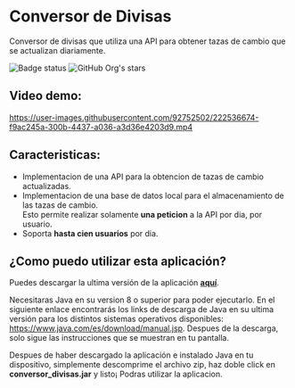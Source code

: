 # Conversor de Divisas

Conversor de divisas que utiliza una API para obtener tazas de cambio que se actualizan diariamente.

![Badge status](https://img.shields.io/badge/status-estable-green) 
![GitHub Org's stars](https://img.shields.io/badge/versión-1.1.0-blue)

## Video demo:

https://user-images.githubusercontent.com/92752502/222536674-f9ac245a-300b-4437-a036-a3d36e4203d9.mp4

## Caracteristicas:
* Implementacion de una API para la obtencion de tazas de cambio actualizadas.
* Implementacion de una base de datos local para el almacenamiento de las tazas de cambio.  
  Esto permite realizar solamente **una peticion** a la API por dia, por usuario.
* Soporta **hasta cien usuarios** por dia.

## ¿Como puedo utilizar esta aplicación?
Puedes descargar la ultima versión de la aplicación [**aquí**](https://github.com/MajorNuke27/conversor_divisas/releases/tag/v1.1.0).

Necesitaras Java en su version 8 o superior para poder ejecutarlo. En el siguiente enlace encontrarás los links de descarga de Java en su ultima versión para los distintos sistemas operativos disponibles: <https://www.java.com/es/download/manual.jsp>.
Despues de la descarga, solo sigue las instrucciones que se muestran en tu pantalla.

Despues de haber descargado la aplicación e instalado Java en tu dispositivo, simplemente descomprime el archivo zip, haz doble click en **conversor_divisas.jar** y listo¡ Podras utilizar la aplicacion.
